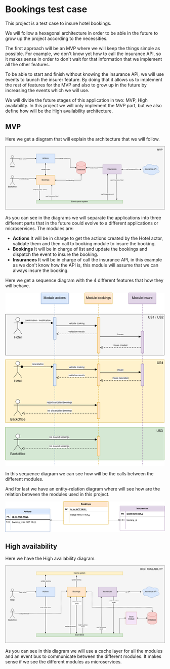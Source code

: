 # Bookings test case

This project is a test case to insure hotel bookings.

We will follow a hexagonal architecture in order to be able in the future to grow up the project according to the
necessities.

The first approach will be an MVP where we will keep the things simple as possible. For example, we don't know yet how 
to call the insurance API, so it makes sense in order to don't wait for that information that we implement all the other
features.

To be able to start and finish without knowing the insurance API, we will use events to launch the insurer feature. By 
doing that it allows us to implement the rest of features for the MVP and also to grow up in the future by increasing 
the events which we will use.

We will divide the future stages of this application in two: MVP, High availability. In this project we will only
implement the MVP part, but we also define how will be the High availability architecture.

## MVP
Here we get a diagram that will explain the architecture that we will follow.

![MVP](./docs/images/ArchitectureMVP.png)

As you can see in the diagrams we will separate the applications into three different parts that in the future could
evolve to a different applications or microservices. The modules are:
- **Actions** It will be in charge to get the actions created by the Hotel actor, validate them and then call to booking
module to insure the booking.
- **Bookings** It will be in charge of list and update the bookings and dispatch the event to insure the booking. 
- **Insurances** It will be in charge of call the insurance API, in this example as we don't know how the API is, this
module will assume that we can always insure the booking.

Here we get a sequence diagram with the 4 different features that how they will behave.

![Sequence Diagram](./docs/images/SequenceDiagram.png)

In this sequence diagram we can see how will be the calls between the different modules.

And for last we have an entity-relation diagram where will see how are the relation between the modules used in this
project.

![Entity relation](./docs/images/EntityRelation.png)

## High availability

Here we have the High availability diagram.

![High availability](./docs/images/ArchitectureHighAvailability.png)

As you can see in this diagram we will use a cache layer for all the modules and an event bus to communicate between the 
different modules. It makes sense if we see the different modules as microservices.